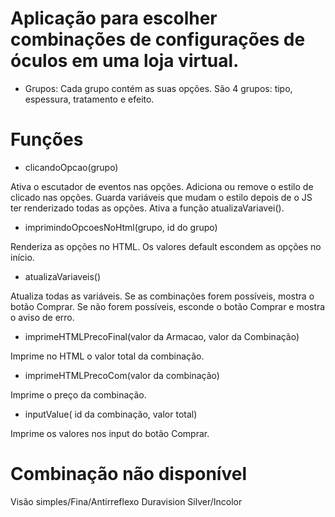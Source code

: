 # Aplicação para escolher combinações de configurações de óculos em uma loja virtual.

- Grupos: Cada grupo contém as suas opções. São 4 grupos: tipo, espessura, tratamento e efeito.

# Funções

- clicandoOpcao(grupo)

Ativa o escutador de eventos nas opções.
Adiciona ou remove o estilo de clicado nas opções.
Guarda variáveis que mudam o estilo depois de o JS ter renderizado todas as opções.
Ativa a função atualizaVariavei().

- imprimindoOpcoesNoHtml(grupo, id do grupo)

Renderiza as opções no HTML.
Os valores default escondem as opções no início.

- atualizaVariaveis()

Atualiza todas as variáveis. Se as combinações forem possíveis, mostra o botão Comprar. Se não forem possíveis, esconde o botão Comprar e mostra o aviso de erro.

- imprimeHTMLPrecoFinal(valor da Armacao, valor da Combinação)

Imprime no HTML o valor total da combinação.

- imprimeHTMLPrecoCom(valor da combinação)

Imprime o preço da combinação.

- inputValue( id da combinação, valor total)

Imprime os valores nos input do botão Comprar.

# Combinação não disponível

Visão simples/Fina/Antirreflexo Duravision Silver/Incolor
